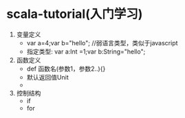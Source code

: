 # scala-tutorial(入门学习)
1. 变量定义
    * var a=4;var b="hello"; //弱语言类型，类似于javascript
    * 指定类型: var a:Int =1;var b:String="hello";
2. 函数定义
    * def 函数名(参数1，参数2..){}
    * 默认返回值Unit
    * 
3. 控制结构
    * if
    * for
    
